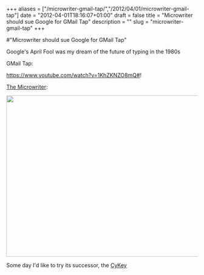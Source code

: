 +++
aliases = ["/microwriter-gmail-tap/","/2012/04/01/microwriter-gmail-tap"]
date = "2012-04-01T18:16:07+01:00"
draft = false
title = "Microwriter should sue Google for GMail Tap"
description = ""
slug = "microwriter-gmail-tap"
+++

#"Microwriter should sue Google for GMail Tap"

Google's April Fool was my dream of the future of typing in the 1980s

GMail Tap:

https://www.youtube.com/watch?v=1KhZKNZO8mQ#!

<a href="http://en.wikipedia.org/wiki/Microwriter">The Microwriter</a>:

<a href="https://d2j17b10ywb1i7.cloudfront.net/wp-content/uploads/2012/04/800px-MicroWriter_AgendA_and_CyKey.jpg"><img class="alignnone wp-image-657" title="800px-MicroWriter,_AgendA,_and_CyKey" src="https://d2j17b10ywb1i7.cloudfront.net/wp-content/uploads/2012/04/800px-MicroWriter_AgendA_and_CyKey.jpg" alt="" width="640" height="425" /></a>

Some day I'd like to try its successor, the <a href="http://www.cykey.co.uk/">CyKey</a>